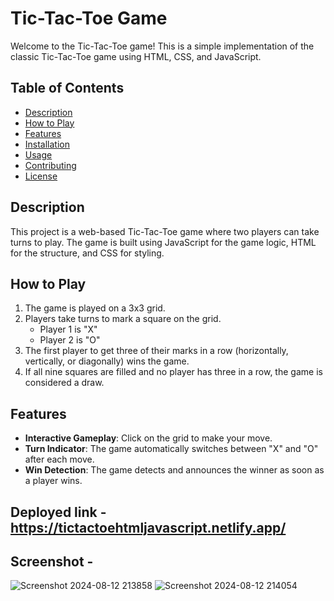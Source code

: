 # Tic-Tac-Toe Game

Welcome to the Tic-Tac-Toe game! This is a simple implementation of the classic Tic-Tac-Toe game using HTML, CSS, and JavaScript.

## Table of Contents
- [Description](#description)
- [How to Play](#how-to-play)
- [Features](#features)
- [Installation](#installation)
- [Usage](#usage)
- [Contributing](#contributing)
- [License](#license)

## Description

This project is a web-based Tic-Tac-Toe game where two players can take turns to play. The game is built using JavaScript for the game logic, HTML for the structure, and CSS for styling.

## How to Play

1. The game is played on a 3x3 grid.
2. Players take turns to mark a square on the grid.
   - Player 1 is "X"
   - Player 2 is "O"
3. The first player to get three of their marks in a row (horizontally, vertically, or diagonally) wins the game.
4. If all nine squares are filled and no player has three in a row, the game is considered a draw.

## Features

- **Interactive Gameplay**: Click on the grid to make your move.
- **Turn Indicator**: The game automatically switches between "X" and "O" after each move.
- **Win Detection**: The game detects and announces the winner as soon as a player wins.

## Deployed link - https://tictactoehtmljavascript.netlify.app/

## Screenshot -

![Screenshot 2024-08-12 213858](https://github.com/user-attachments/assets/05e9fd9f-327b-47d3-8228-8b49561d664d)
 ![Screenshot 2024-08-12 214054](https://github.com/user-attachments/assets/7fd178aa-1c13-46bc-a2ba-cc3ab7b27764)



